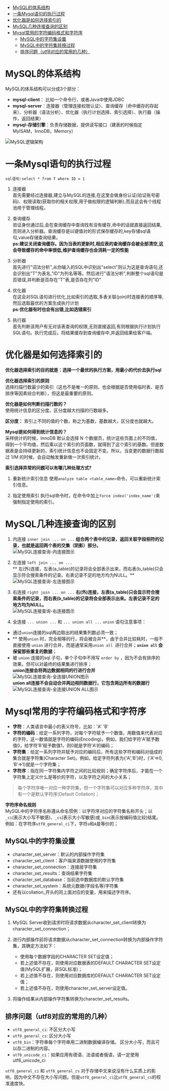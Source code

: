 <!-- TOC -->

- [MySQL的体系结构](#mysql的体系结构)
- [一条Mysql语句的执行过程](#一条mysql语句的执行过程)
- [优化器是如何选择索引的](#优化器是如何选择索引的)
- [MySQL几种连接查询的区别](#mysql几种连接查询的区别)
- [Mysql常用的字符编码格式和字符序](#mysql常用的字符编码格式和字符序)
  - [MySQL中的字符集设置](#mysql中的字符集设置)
  - [MySQL中的字符集转换过程](#mysql中的字符集转换过程)
  - [排序问题（utf8对应的常用的几种）](#排序问题utf8对应的常用的几种)

<!-- /TOC -->

# MySQL的体系结构
MySQL的体系结构可以分成3个部分：    
- **mysql-client**： 比如一个命令行，或者Java中使用JDBC
- **mysql-server**：连接器（管理连接权限认证）、查询缓存（命中缓存的存起来）、分析器（语法分析）、优化器（执行计划选择、索引选择）、执行器（操作，返回结果）
- **mysql-存储引擎**：负责存储数据，提供读写接口（建表的时候指定MyISAM，InnoDB，Memory）

![MySQL逻辑架构](http://sunyanping.gitee.io/it-keep/ASSET/MySQL逻辑架构.jpeg)

# 一条Mysql语句的执行过程
`sql语句:select * from T where ID = 1`   

1. 连接器  
首先需要经过连接器,建立与MySQL的连接,在这里会做身份认证(验证账号密码)、权限读取(获取你的相关权限,用于做权限的逻辑判断),而且这会有个线程池用于管理线程。

2. 查询缓存   
验证身份通过后,会在查询缓存中查询找有没有缓存,命中的话就直接返回结果,否则进入分析器。查询缓存是以键值对的形式保存缓存的,key存储sql语句,value存储查询结果。  
**ps:建议关闭查询缓存。因为当表的更新时,相应表的查询缓存会被全部清空,这会导致缓存的命中率很低,维护查询缓存也会消耗一定的性能**

3. 分析器  
首先进行"词法分析",从你输入的SQL中识别出"select"则认为这是查询语句,还会识别出"T"为表名,"ID"为列名等等。然后进行"语法分析",判断整个sql语句是否错误,并判断是否存在"T"表,是否存在列"ID"

4. 优化器   
在这会对SQL语句进行优化,比如索引的选取,多表关联(join)时连接表的顺序等,然后选取最优的方案生成执行计划  
**ps:优化器有时也会有出错,比如选错索引**

5. 执行器    
首先判断该用户有无对该表查询的权限,无则直接返回,有则根据执行计划执行SQL语句。执行完成后，将结果缓存到查询缓存中,并返回结果给客户端。 

# 优化器是如何选择索引的
**优化器选择索引的目的就是：选择一个最优的执行方案，用最小的代价去执行sql**

**优化器选择索引的原则**    
选择扫描行数最少的索引（这也不是唯一的原则，也会根据是否使用临时表、是否排序等因素综合判断），但这是最重要的原则。

**优化器是如何判断扫描行数的？**    
使用统计信息的区分度。区分度越大扫描的行数越多。

**区分度：** 索引上不同的值的个数，称之为基数，基数越大，区分度也就越大。

**Mysql是如何得到统计信息的？**     
采样统计的时候，InnoDB 默认会选择 N 个数据页，统计这些页面上的不同值，得到一个平均值，然后乘以这个索引的页面数，就得到了这个索引的基数。但是数据表是会持续更新的，索引统计信息也不会固定不变。所以，当变更的数据行数超过 1/M 的时候，会自动触发重新做一次索引统计。

**索引选择异常的问题可以有哪几种处理方式?**    
1. 重新统计索引信息
使用`analyze table <table_name>`命令，可以重新统计索引信息。

2. 指定使用索引
执行sql命令时，在命令中加上`force index('index_name')`来强制指定使用的索引。


# MySQL几种连接查询的区别
1. 内连接 `inner join ... on ...`
**组合两个表中的记录，返回关联字段相符的记录，也就是返回两个表的交集（阴影）部分。**      
![MySQL连接查询-内连接图示](http://sunyanping.gitee.io/it-keep/ASSET/MySQL连接查询-内连接图示.png)

2. 左连接 `left join ... on ...`   
** 左(外)连接，左表(a_table)的记录将会全部表示出来，而右表(b_table)只会显示符合搜索条件的记录。右表记录不足的地方均为NULL。**     
![MySQL连接查询-左连接图示](http://sunyanping.gitee.io/it-keep/ASSET/MySQL连接查询-左连接图示.png)

3. 右连接 `right join ... on ...`
**右(外)连接，左表(a_table)只会显示符合搜索条件的记录，而右表(b_table)的记录将会全部表示出来。左表记录不足的地方均为NULL。**      
![MySQL连接查询-右连接图示](http://sunyanping.gitee.io/it-keep/ASSET/MySQL连接查询-右连接图示.png)

4. 全连接 `... union ...` 和 `... union all ...`
`union` 语句注意事项：
- 通过`union`连接的sql两边取出的结果集列数必须一致；
- ** 使用`union` 时，完全相等的行，将会被合并**，由于合并比较耗时，一般不直接使用 `union` 进行合并，而是通常采用`union all `进行合并；**`union all` 会保留那些重复的数据**；
- 被 `union` 连接的sql 子句，单个子句中不用写 `order by` ，因为不会有排序的效果。但可以对最终的结果集进行排序；   
**union连接会将两边数据相同的行进行合并**     
![MySQL连接查询-全连接UNION图示](http://sunyanping.gitee.io/it-keep/ASSET/MySQL连接查询-全连接UNION图示.jpg)    
**union all连接不会自动合并两边相同数据行，它包含两边所有的数据行**   
![MySQL连接查询-全连接UNION ALL图示](http://sunyanping.gitee.io/it-keep/ASSET/MySQL连接查询-全连接UNION%20ALL图示.jpg)

# Mysql常用的字符编码格式和字符序
- **字符**：人类语言中最小的表义符号，比如：'A' 'B'
- **字符的编码**：给定一系列字符，对每个字符赋予一个数值，用数值来代表对应的字符，这一数值就是字符的编码(Encoding)。例如，我们给字符’A'赋予数值0，给字符’B'赋予数值1，则0就是字符’A'的编码；
- **字符集**：给定一系列字符并赋予对应的编码后，所有这些字符和编码对组成的集合就是字符集(Character Set)。例如，给定字符列表为{’A',’B'}时，{’A'=>0, ‘B’=>1}就是一个字符集；
- **字符序**：指在同一字符集内字符之间的比较规则；确定字符序后，才能在一个字符集上定义什么是等价的字符，以及字符之间的大小关系；

> 每个字符序唯一对应一种字符集，但一个字符集可以对应多种字符序，其中有一个是默认字符序(Default Collation)；   

**字符序命名规则**    
MySQL中的字符序名称遵从命名惯例：以字符序对应的字符集名称开头；以`_ci`(表示大小写不敏感)、`_cs`(表示大小写敏感)或`_bin`(表示按编码值比较)结尾。例如：在字符序`utf8_general_ci`下，字符`a`和`A`是等价的；

## MySQL中的字符集设置
- character_set_server：默认的内部操作字符集
- character_set_client：客户端来源数据使用的字符集
- character_set_connection：连接层字符集
- character_set_results：查询结果字符集
- character_set_database：当前选中数据库的默认字符集
- character_set_system：系统元数据(字段名等)字符集
- 还有以collation_开头的同上面对应的变量，用来描述字符序。

## MySQL中的字符集转换过程
1. MySQL Server收到请求时将请求数据从character_set_client转换为character_set_connection；
2. 进行内部操作前将请求数据从character_set_connection转换为内部操作字符集，其确定方法如下：
    - 使用每个数据字段的CHARACTER SET设定值；
    - 若上述值不存在，则使用对应数据表的DEFAULT CHARACTER SET设定值(MySQL扩展，非SQL标准)；
    - 若上述值不存在，则使用对应数据库的DEFAULT CHARACTER SET设定值；
    - 若上述值不存在，则使用character_set_server设定值。

3. 将操作结果从内部操作字符集转换为character_set_results。

## 排序问题（utf8对应的常用的几种）
- `utf8_general_ci`: 不区分大小写
- `utf8_general_cs`: 区分大小写
- `utf8_bin`：字符串每个字符串用二进制数据编译存储。 区分大小写，而且可以存二进制的内容。
- `utf8_unicode_ci`：如果应用有德语、法语或者俄语，请一定使用utf8_unicode_ci

`utf8_general_ci` 和 `utf8_general_cs` 对于存储中文来说没有什么实质上的影响，因为中文不存在大小写问题。但是`utf8_general_ci`比`utf8_general_cs`的校准速度快。